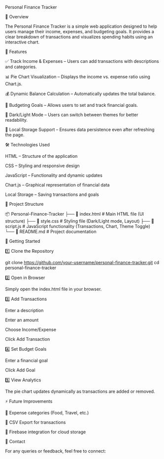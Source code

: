 Personal Finance Tracker

📌 Overview

The Personal Finance Tracker is a simple web application designed to help users manage their income, expenses, and budgeting goals. It provides a clear breakdown of transactions and visualizes spending habits using an interactive chart.

🎯 Features

✅ Track Income & Expenses – Users can add transactions with descriptions and categories.

📊 Pie Chart Visualization – Displays the income vs. expense ratio using Chart.js.

💰 Dynamic Balance Calculation – Automatically updates the total balance.

🎯 Budgeting Goals – Allows users to set and track financial goals.

🌙 Dark/Light Mode – Users can switch between themes for better readability.

💾 Local Storage Support – Ensures data persistence even after refreshing the page.

🛠️ Technologies Used

HTML – Structure of the application

CSS – Styling and responsive design

JavaScript – Functionality and dynamic updates

Chart.js – Graphical representation of financial data

Local Storage – Saving transactions and goals

📂 Project Structure

📦 Personal-Finance-Tracker
├── 📄 index.html      # Main HTML file (UI structure)
├── 📄 style.css       # Styling file (Dark/Light mode, Layout)
├── 📄 script.js       # JavaScript functionality (Transactions, Chart, Theme Toggle)
└── 📄 README.md       # Project documentation

🚀 Getting Started

1️⃣ Clone the Repository

git clone https://github.com/your-username/personal-finance-tracker.git
cd personal-finance-tracker

2️⃣ Open in Browser

Simply open the index.html file in your browser.

3️⃣ Add Transactions

Enter a description

Enter an amount

Choose Income/Expense

Click Add Transaction

4️⃣ Set Budget Goals

Enter a financial goal

Click Add Goal

5️⃣ View Analytics

The pie chart updates dynamically as transactions are added or removed.





⚡ Future Improvements

🔹 Expense categories (Food, Travel, etc.)

🔹 CSV Export for transactions

🔹 Firebase integration for cloud storage



💬 Contact

For any queries or feedback, feel free to connect:
